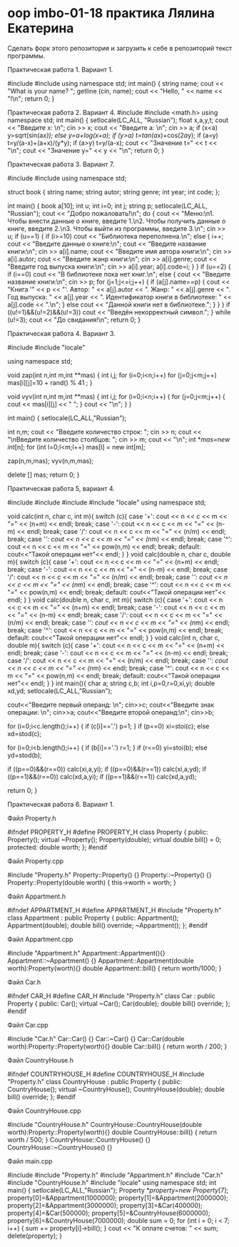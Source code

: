 # oop imbo-01-18 практика Лялина Екатерина

Сделать форк этого репозитория и загрузить к себе в репозиторий текст программы. 

Практическая работа 1. Вариант 1.

#include <iostream>
#include <string>
using namespace std;
int main()
{
  string name;
  cout << "What is your name? ";
  getline (cin, name);
  cout << "Hello, " << name << "!\n";
  return 0;
}


Практическая работа 2. Вариант 4.
#include <iostream>
#include <math.h>
using namespace std;
int main()
{
  setlocale(LC_ALL, "Russian");
  float x,a,y,t;
  cout << "Введите х: \n";
  cin >> x;
  cout << "Введите а: \n";
  cin >> a;
  if (x<a) y=sqrt(sin(a*x)); else y=a+log(x+a);
  if (y>a) t=tan(a*x)+cos(2*a*y);
  if (a=y) t=y/(a-x)+(a+x)/(y*y);
  if (a>y) t=y/(a-x);
  cout << "Значение t=" << t << "\n";
  cout << "Значение у=" << y << "\n";
  return 0;
}
  

Практическая работа 3. Вариант 7.

#include <iostream>
#include <locale>
using namespace std;

struct book {
string name;
string autor;
string genre;
int year;
int code;
};

int main()
{
    book a[10];
    int u;
    int i=0;
    int j;
    string p;
    setlocale(LC_ALL, "Russian");
    cout << "Добро пожаловать!\n";
    do {
    cout << "Меню:\n1. Чтобы внести данные о книге, введите 1.\n2. Чтобы получить данные о книге, введите 2.\n3. Чтобы выйти из программы, введите 3.\n";
    cin >> u;
    if (u==1) {
    if (i>=10) cout << "Библиотека переполнена.\n"; else {
    i++;
    cout << "Введите данные о книге:\n";
    cout << "Введите название книги:\n";
    cin >> a[i].name;
    cout << "Введите имя автора книги:\n";
    cin >> a[i].autor;
    cout << "Введите жанр книги:\n";
    cin >> a[i].genre;
    cout << "Введите год выпуска книги:\n";
    cin >> a[i].year;
    a[i].code=i;
    }
    }
    if (u==2) {
        if (i==0) cout << "В библиотеке пока нет книг.\n"; else {
        cout << "Введите название книги:\n";
        cin >> p;
        for (j=1;j<=i;j++) {
            if (a[j].name==p) {
                cout << "Книга '" << p << "'. Автор: " << a[j].autor << ". Жанр: " << a[j].genre << ". Год выпуска: " << a[j].year << ". Идентификатор книги в библиотеке: " << a[j].code << ".\n";
            }
            else cout << "Данной книги нет в библиотеке.";
        }
        }
    }
    if ((u!=1)&&(u!=2)&&(u!=3)) cout << "Введён некорректный символ.";
    } while (u!=3);
    cout << "До свидания!\n";
    return 0;
}

Практическая работа 4. Вариант 3.

#include <iostream>
#include "locale"

using namespace std;

void zap(int n,int m,int **mas) {
int i,j;
for (i=0;i<n;i++)
    for (j=0;j<m;j++)
       mas[i][j]=10 + rand() % 41 ;
}

void vyv(int n,int m,int **mas) {
int i,j;
for (i=0;i<n;i++) {
    for (j=0;j<m;j++) {
        cout << mas[i][j] << " ";
    }
    cout << "\n";
}
}

int main()
{
setlocale(LC_ALL,"Russian");

int n,m;
cout << "Введите количество строк: ";
cin >> n;
cout << "\nВведите количество столбцов: ";
cin >> m;
cout << "\n";
int **mas=new int*[n];
for (int l=0;l<m;l++)
        mas[l] = new int[m];

zap(n,m,mas);
vyv(n,m,mas);

delete [] mas;
    return 0;
}

Практическая работа 5, вариант 4.

#include <iostream>
#include <cmath>
#include <typeinfo>
#include "locale"
using namespace std;

void calc(int n, char c, int m){
switch (c){
          case '+': cout << n << c << m << "=" << (n+m) << endl; break;
          case '-': cout << n << c << m << "=" << (n-m) << endl; break;
          case '/': cout << n << c << m << "=" << (n/m) << endl; break;
          case '*': cout << n << c << m << "=" << (n*m) << endl; break;
          case '^': cout << n << c << m << "=" << pow(n,m) << endl; break;
          default: cout<<"Такой операции нет"<< endl;
         }
}
void calc(double n, char c, double m){
switch (c){
          case '+': cout << n << c << m << "=" << (n+m) << endl; break;
          case '-': cout << n << c << m << "=" << (n-m) << endl; break;
          case '/': cout << n << c << m << "=" << (n/m) << endl; break;
          case '*': cout << n << c << m << "=" << (n*m) << endl; break;
          case '^': cout << n << c << m << "=" << pow(n,m) << endl; break;
          default: cout<<"Такой операции нет"<< endl;
         }
}
void calc(double n, char c, int m){
switch (c){
          case '+': cout << n << c << m << "=" << (n+m) << endl; break;
          case '-': cout << n << c << m << "=" << (n-m) << endl; break;
          case '/': cout << n << c << m << "=" << (n/m) << endl; break;
          case '*': cout << n << c << m << "=" << (n*m) << endl; break;
          case '^': cout << n << c << m << "=" << pow(n,m) << endl; break;
          default: cout<<"Такой операции нет"<< endl;
         }
}
void calc(int n, char c, double m){
switch (c){
          case '+': cout << n << c << m << "=" << (n+m) << endl; break;
          case '-': cout << n << c << m << "=" << (n-m) << endl; break;
          case '/': cout << n << c << m << "=" << (n/m) << endl; break;
          case '*': cout << n << c << m << "=" << (n*m) << endl; break;
          case '^': cout << n << c << m << "=" << pow(n,m) << endl; break;
          default: cout<<"Такой операции нет"<< endl;
         }
}
int main(){
    char a;
    string c,b;
    int i,p=0,r=0,xi,yi;
    double xd,yd;
    setlocale(LC_ALL,"Russian");

   cout<<"Введите первый операнд: \n";
   cin>>c;
   cout<<"Введите знак операции: \n";
   cin>>a;
   cout<<"Введите второй операнд:\n";
   cin>>b;

   for (i=0;i<c.length();i++) {
     if (c[i]=='.')  p=1;
   }
   if (p==0) xi=stoi(c); else xd=stod(c);

   for (i=0;i<b.length();i++) {
    if (b[i]=='.')  r=1;
   }
    if (r==0) yi=stoi(b); else yd=stod(b);

   if ((p==0)&&(r==0)) calc(xi,a,yi);
   if ((p==0)&&(r==1)) calc(xi,a,yd);
   if ((p==1)&&(r==0)) calc(xd,a,yi);
   if ((p==1)&&(r==1)) calc(xd,a,yd);

   return 0;
}


Практическая работа 6. Вариант 1. 

Файл Property.h

#ifndef PROPERTY_H
#define PROPERTY_H
class Property
{
    public:
        Property();
        virtual ~Property();
        Property(double);
        virtual double bill() = 0;
    protected:
        double worth;
};
#endif

Файл Property.cpp

#include "Property.h"
Property::Property() {}
Property::~Property() {}
Property::Property(double worth) {
	this->worth = worth;
}

Файл Appartment.h

#ifndef APPARTMENT_H
#define APPARTMENT_H
#include "Property.h"
class Appartment : public Property {
public:
    Appartment();
	Appartment(double);
	double bill() override;
	~Appartment();
};
#endif

Файл Appartment.cpp

#include "Appartment.h"
Appartment::Appartment(){}
Appartment::~Appartment() {}
Appartment::Appartment(double worth):Property(worth){}
double Appartment::bill() {
	return worth/1000;
}

Файл Car.h

#ifndef CAR_H
#define CAR_H
#include "Property.h"
class Car : public Property {
    public:
        Car();
        virtual ~Car();
        Car(double);
        double bill() override;
};
#endif

Файл Car.cpp

#include "Car.h"
Car::Car() {}
Car::~Car() {}
Car::Car(double worth):Property::Property(worth){}
double Car::bill() {
	return worth / 200;
}

Файл CountryHouse.h

#ifndef COUNTRYHOUSE_H
#define COUNTRYHOUSE_H
#include "Property.h"
class CountryHouse : public Property {
    public:
        CountryHouse();
        virtual ~CountryHouse();
        CountryHouse(double);
        double bill() override;
};
#endif

Файл CountryHouse.cpp

#include "CountryHouse.h"
CountryHouse::CountryHouse(double worth):Property::Property(worth){}
double CountryHouse::bill() {
	return worth / 500;
}
CountryHouse::CountryHouse() {}
CountryHouse::~CountryHouse() {}

Файл main.cpp

#include <iostream>
#include "Property.h"
#include "Appartment.h"
#include "Car.h"
#include "CountryHouse.h"
#include "locale"
using namespace std;
int main()
{
  setlocale(LC_ALL,"Russian");
	Property **property=new Property*[7];
	property[0]=&Appartment(1000000);
	property[1]=&Appartment(2000000);
	property[2]=&Appartment(3000000);
	property[3]=&Car(400000);
	property[4]=&Car(500000);
	property[5]=&CountryHouse(6000000);
	property[6]=&CountryHouse(7000000);
  double sum = 0;
  for (int i = 0; i < 7; i++) {
	  sum += property[i]->bill();
	}
  cout << "К оплате счетов: " << sum;
  delete(property);
}
